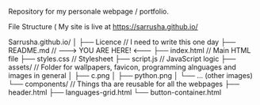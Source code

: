 Repository for my personale webpage / portfolio.

File Structure (
My site is live at https://sarrusha.github.io/

Sarrusha.github.io/
│
├── Licence          // I need to write this one day
├── README.md        // ---> YOU ARE HERE! <---
├── index.html       // Main HTML file
├── styles.css       // Stylesheet
├── script.js        // JavaScript logic
├── assets/          // Folder for wallpapers, favicon, programming alnguages and images in general
│   ├── c.png
│   ├── python.png
│   └── ... (other images)
└── components/      // Things tha are reusable for all the webpages
    ├── header.html
    ├── languages-grid.html
    └── button-container.html
